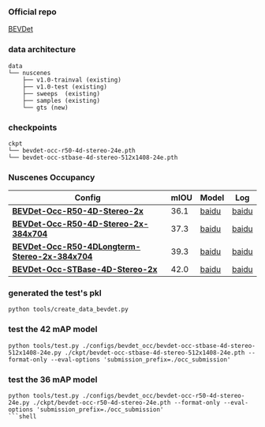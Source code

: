 
### Official repo
[BEVDet](https://github.com/HuangJunJie2017/BEVDet)

### data architecture
```shell script
data
└── nuscenes
    ├── v1.0-trainval (existing)
    ├── v1.0-test (existing)
    ├── sweeps  (existing)
    ├── samples (existing)
    └── gts (new)
```
### checkpoints
```shell script
ckpt
└── bevdet-occ-r50-4d-stereo-24e.pth
└── bevdet-occ-stbase-4d-stereo-512x1408-24e.pth
```
### Nuscenes Occupancy
| Config                                                                    | mIOU       | Model | Log                                                                                            |
| ------------------------------------------------------------------------- | ---------- | ---------------------------------------------------------------------------------------------- | ---------------------------------------------------------------------------------------------- |
| [**BEVDet-Occ-R50-4D-Stereo-2x**](configs/bevdet_occ/bevdet-occ-r50-4d-stereo-24e.py)                                 | 36.1     | [baidu](https://pan.baidu.com/s/1237QyV18zvRJ1pU3YzRItw?pwd=npe1) | [baidu](https://pan.baidu.com/s/1237QyV18zvRJ1pU3YzRItw?pwd=npe1) |
| [**BEVDet-Occ-R50-4D-Stereo-2x-384x704**](configs/bevdet_occ/bevdet-occ-r50-4d-stereo-24e_384704.py)                  | 37.3     | [baidu](https://pan.baidu.com/s/1237QyV18zvRJ1pU3YzRItw?pwd=npe1) | [baidu](https://pan.baidu.com/s/1237QyV18zvRJ1pU3YzRItw?pwd=npe1) |
| [**BEVDet-Occ-R50-4DLongterm-Stereo-2x-384x704**](configs/bevdet_occ/bevdet-occ-r50-4dlongterm-stereo-24e_384704.py)  | 39.3     | [baidu](https://pan.baidu.com/s/1237QyV18zvRJ1pU3YzRItw?pwd=npe1) | [baidu](https://pan.baidu.com/s/1237QyV18zvRJ1pU3YzRItw?pwd=npe1) |
| [**BEVDet-Occ-STBase-4D-Stereo-2x**](configs/bevdet_occ/bevdet-occ-stbase-4d-stereo-512x1408-24e.py)                  | 42.0     | [baidu](https://pan.baidu.com/s/1237QyV18zvRJ1pU3YzRItw?pwd=npe1) | [baidu](https://pan.baidu.com/s/1237QyV18zvRJ1pU3YzRItw?pwd=npe1) |


### generated the test's pkl
```shell
python tools/create_data_bevdet.py
```
### test the 42 mAP model
```shell
python tools/test.py ./configs/bevdet_occ/bevdet-occ-stbase-4d-stereo-512x1408-24e.py ./ckpt/bevdet-occ-stbase-4d-stereo-512x1408-24e.pth --format-only --eval-options 'submission_prefix=./occ_submission'
```

### test the 36 mAP model
```shell
python tools/test.py ./configs/bevdet_occ/bevdet-occ-r50-4d-stereo-24e.py ./ckpt/bevdet-occ-r50-4d-stereo-24e.pth --format-only --eval-options 'submission_prefix=./occ_submission'
```shell

